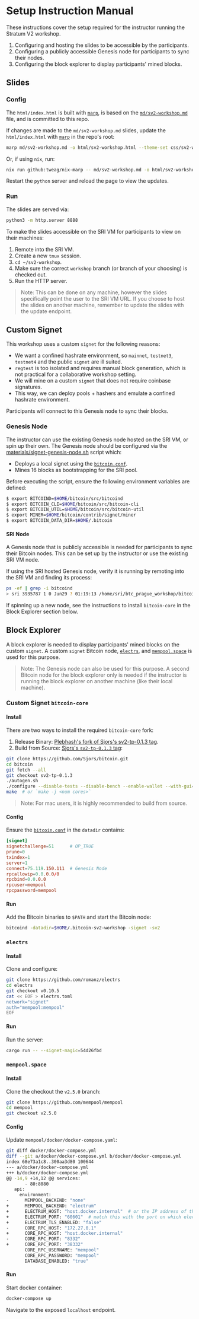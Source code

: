# Setup Instruction Manual

These instructions cover the setup required for the instructor running the Stratum V2 workshop.

1. Configuring and hosting the slides to be accessible by the participants.
2. Configuring a publicly accessible Genesis node for participants to sync their nodes.
3. Configuring the block explorer to display participants' mined blocks.

## Slides

### Config
The `html/index.html` is built with [`marp`](https://marp.app/), is based on the
[`md/sv2-workshop.md`](https://github.com/stratum-mining/sv2-workshop/blob/main/md/sv2-workshop.md)
file, and is committed to this repo.

If changes are made to the `md/sv2-workshop.md` slides, update the `html/index.html` with
[`marp`](https://marp.app/) in the repo's root:

```sh
marp md/sv2-workshop.md -o html/sv2-workshop.html --theme-set css/sv2-workshop.css
```

Or, if using `nix`, run:

```sh
nix run github:tweag/nix-marp -- md/sv2-workshop.md -o html/sv2-workshop.html --theme-set css/sv2-workshop.css
```

Restart the `python` server and reload the page to view the updates.

### Run
The slides are served via:

```sh
python3 -m http.server 8888
```

To make the slides accessible on the SRI VM for participants to view on their machines:

1. Remote into the SRI VM.
2. Create a new `tmux` session.
3. `cd ~/sv2-workshop`.
4. Make sure the correct `workshop` branch (or branch of your choosing) is checked out.
5. Run the HTTP server.

> Note: This can be done on any machine, however the slides specifically point the user to the SRI
VM URL. If you choose to host the slides on another machine, remember to update the slides with the
update endpoint.

## Custom Signet
This workshop uses a custom `signet` for the following reasons:

- We want a confined hashrate environment, so `mainnet`, `testnet3`, `testnet4` and the public `signet` are ill suited.
- `regtest` is too isolated and requires manual block generation, which is not practical for a collaborative workshop setting.
- We will mine on a custom `signet` that does not require coinbase signatures.
- This way, we can deploy pools + hashers and emulate a confined hashrate environment.

Participants will connect to this Genesis node to sync their blocks.

### Genesis Node
The instructor can use the existing Genesis node hosted on the SRI VM, or spin up their own. The
Genesis node should be configured via the [materials/signet-genesis-node.sh](https://github.com/stratum-mining/sv2-workshop/blob/main/materials/signet-genesis-node.sh) script which:

* Deploys a local signet using the [`bitcoin.conf`](https://github.com/stratum-mining/sv2-workshop/blob/main/materials/genesis-bitcoin.conf).
* Mines 16 blocks as bootstrapping for the SRI pool.

Before executing the script, ensure the following environment variables are defined:

```sh
$ export BITCOIND=$HOME/bitcoin/src/bitcoind
$ export BITCOIN_CLI=$HOME/bitcoin/src/bitcoin-cli
$ export BITCOIN_UTIL=$HOME/bitcoin/src/bitcoin-util
$ export MINER=$HOME/bitcoin/contrib/signet/miner
$ export BITCOIN_DATA_DIR=$HOME/.bitcoin
```

#### SRI Node
A Genesis node that is publicly accessible is needed for participants to sync their Bitcoin nodes.
This can be set up by the instructor or use the existing SRI VM node.

If using the SRI hosted Genesis node, verify it is running by remoting into the SRI VM and finding
its process:

```sh
ps -ef | grep -i bitcoind
> sri 3935787 1 0 Jun29 ? 01:19:13 /home/sri/btc_prague_workshop/bitcoin/src/bitcoind -signet -datadir=/home/sri/btc_prague_workshop/bitcoin_data_dir/ -fallbackfee=0.01 -daemon -sv2 -sv2port=38442
```

If spinning up a new node, see the instructions to install `bitcoin-core` in the Block Explorer
section below.

## Block Explorer

A block explorer is needed to display participants' mined blocks on the custom `signet`. A custom
`signet` Bitcoin node, [`electrs`](https://github.com/romanz/electrs), and
[`mempool.space`](https://github.com/mempool/mempool) is used for this purpose.

> Note: The Genesis node can also be used for this purpose. A second Bitcoin node for the block
explorer only is needed if the instructor is running the block explorer on another machine (like
their local machine).

### Custom Signet `bitcoin-core`

#### Install
There are two ways to install the required `bitcoin-core` fork:

1. Release Binary: [Plebhash's fork of Sjors's sv2-tp-0.1.3 tag](https://github.com/plebhash/bitcoin/releases/tag/btc-prague).
2. Build from Source: [Sjors's `sv2-tp-0.1.3` tag](https://github.com/Sjors/bitcoin/tree/sv2-tp-0.1.3):
  ```sh
  git clone https://github.com/Sjors/bitcoin.git
  cd bitcoin
  git fetch --all
  git checkout sv2-tp-0.1.3
  ./autogen.sh
  ./configure --disable-tests --disable-bench --enable-wallet --with-gui=no
  make  # or `make -j <num cores>`
  ```

  > Note: For mac users, it is highly recommended to build from source.

#### Config
Ensure the [`bitcoin.conf`](https://github.com/stratum-mining/sv2-workshop/blob/main/materials/block-explorer-bitcoin.conf)
in the `datadir` contains:

```conf
[signet]
signetchallenge=51      # OP_TRUE
prune=0
txindex=1
server=1
connect=75.119.150.111  # Genesis Node
rpcallowip=0.0.0.0/0
rpcbind=0.0.0.0
rpcuser=mempool
rpcpassword=mempool
```

#### Run
Add the Bitcoin binaries to `$PATH` and start the Bitcoin node:

```sh
bitcoind -datadir=$HOME/.bitcoin-sv2-workshop -signet -sv2
```

### `electrs`

#### Install
Clone and configure:

```sh
git clone https://github.com/romanz/electrs
cd electrs
git checkout v0.10.5
cat << EOF > electrs.toml
network="signet"
auth="mempool:mempool"
EOF
```

#### Run
Run the server:

```sh
cargo run -- --signet-magic=54d26fbd
```

### `mempool.space`

#### Install
Clone the checkout the `v2.5.0` branch:

```sh
git clone https://github.com/mempool/mempool
cd mempool
git checkout v2.5.0
```

#### Config
Update `mempool/docker/docker-compose.yaml`:

```sh
git diff docker/docker-compose.yml
diff --git a/docker/docker-compose.yml b/docker/docker-compose.yml
index 68e73a1c8..300aa3d80 100644
--- a/docker/docker-compose.yml
+++ b/docker/docker-compose.yml
@@ -14,9 +14,12 @@ services:
       - 80:8080
   api:
     environment:
-      MEMPOOL_BACKEND: "none"
+      MEMPOOL_BACKEND: "electrum"
+      ELECTRUM_HOST: "host.docker.internal"  # or the IP address of the Electrum server
+      ELECTRUM_PORT: "60601"  # match this with the port on which electrs is listening
+      ELECTRUM_TLS_ENABLED: "false"
-      CORE_RPC_HOST: "172.27.0.1"
+      CORE_RPC_HOST: "host.docker.internal"
-      CORE_RPC_PORT: "8332"
+      CORE_RPC_PORT: "38332"
       CORE_RPC_USERNAME: "mempool"
       CORE_RPC_PASSWORD: "mempool"
       DATABASE_ENABLED: "true"
```

#### Run
Start docker container:
```sh
docker-compose up
```

Navigate to the exposed `localhost` endpoint.
